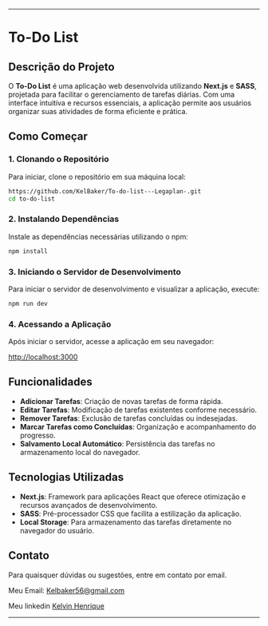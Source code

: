 
---

# To-Do List

## Descrição do Projeto

O **To-Do List** é uma aplicação web desenvolvida utilizando **Next.js** e **SASS**, projetada para facilitar o gerenciamento de tarefas diárias. Com uma interface intuitiva e recursos essenciais, a aplicação permite aos usuários organizar suas atividades de forma eficiente e prática.

## Como Começar

### 1. Clonando o Repositório

Para iniciar, clone o repositório em sua máquina local:

```bash
https://github.com/KelBaker/To-do-list---Legaplan-.git
cd to-do-list
```

### 2. Instalando Dependências

Instale as dependências necessárias utilizando o npm:

```bash
npm install
```

### 3. Iniciando o Servidor de Desenvolvimento

Para iniciar o servidor de desenvolvimento e visualizar a aplicação, execute:

```bash
npm run dev
```

### 4. Acessando a Aplicação

Após iniciar o servidor, acesse a aplicação em seu navegador:

[http://localhost:3000](http://localhost:3000)

## Funcionalidades

- **Adicionar Tarefas**: Criação de novas tarefas de forma rápida.
- **Editar Tarefas**: Modificação de tarefas existentes conforme necessário.
- **Remover Tarefas**: Exclusão de tarefas concluídas ou indesejadas.
- **Marcar Tarefas como Concluídas**: Organização e acompanhamento do progresso.
- **Salvamento Local Automático**: Persistência das tarefas no armazenamento local do navegador.

## Tecnologias Utilizadas

- **Next.js**: Framework para aplicações React que oferece otimização e recursos avançados de desenvolvimento.
- **SASS**: Pré-processador CSS que facilita a estilização da aplicação.
- **Local Storage**: Para armazenamento das tarefas diretamente no navegador do usuário.

## Contato

Para quaisquer dúvidas ou sugestões, entre em contato por email.

Meu Email: Kelbaker56@gmail.com

Meu linkedin [Kelvin Henrique](https://www.linkedin.com/in/kelvin-henrique-507bb9228/)

---

